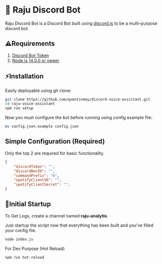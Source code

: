 # 🎤 Raju Discord Bot

Raju Discord Bot is a Discord Bot built using [discord.js](https://discord.js.org) to be a multi-purpose discord bot. 

## ⚠Requirements
1. [Discord Bot Token](https://discordjs.guide/preparations/setting-up-a-bot-application.html#creating-your-bot)
2. [Node.js 14.0.0 or newer](https://nodejs.org/)

## ⚡Installation

Easily deployable using git clone:

```bash
git clone https://github.com/quentinmay/discord-voice-assistant.git
cd raju-voice-assistant
npm run setup
```
Now you must configure the bot before running using config example file:
```bash
mv config.json.example config.json
```
## Simple Configuration (Required)
Only the top 2 are required for basic functionality.

```json
{
    "discordToken": "",
    "discordDevID": "",
    "commandPrefix": "0",
    "spotifyClientID": "",
    "spotifyClientSecret": "",
}
```

## 🚀Initial Startup

To Get Logs, create a channel named **raju-analytis**.

Just startup the script now that everything has been built and you've filled your config file.
```bash
node index.js
```

For Dev Purpose (Hot Reload)
```bash
npm run hot-reload
```
